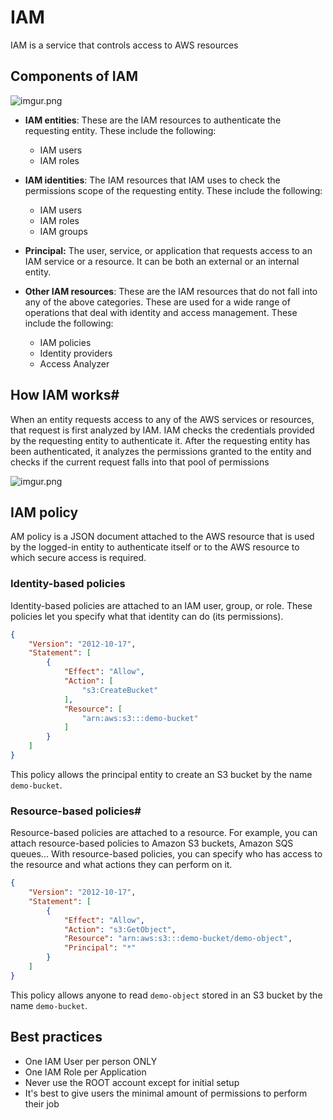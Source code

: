 # IAM

IAM is a service that controls access to AWS resources

## Components of IAM

![imgur.png](https://i.imgur.com/SQBo4HN.png)

- **IAM entities**: These are the  IAM resources to authenticate the requesting entity. These include the following:
    - IAM users
    - IAM roles

- **IAM identities**: The IAM resources that IAM uses to check the permissions scope of the requesting entity. These include the following:
    - IAM users
    - IAM roles
    - IAM groups

- **Principal:** The user, service, or application that requests access to an IAM service or a resource. It can be both an external or an internal entity.
- **Other IAM resources**: These are the IAM resources that do not fall into any of the above categories. These are used for a wide range of operations that deal with identity and access management. These include the following:
    - IAM policies
    - Identity providers
    - Access Analyzer
 
## How IAM works#

When an entity requests access to any of the AWS services or resources, that request is first analyzed by IAM. IAM checks the credentials provided by the requesting entity to authenticate it. After the requesting entity has been authenticated, it analyzes the permissions granted to the entity and checks if the current request falls into that pool of permissions

![imgur.png](https://i.imgur.com/2P4miuD.png)

## IAM policy

AM policy is a JSON document attached to the AWS resource that is used by the logged-in entity to authenticate itself or to the AWS resource to which secure access is required.

### Identity-based policies

Identity-based policies are attached to an IAM user, group, or role. These policies let you specify what that identity can do (its permissions).

```json
{
    "Version": "2012-10-17",
    "Statement": [
        {
            "Effect": "Allow",
            "Action": [
                "s3:CreateBucket"
            ],
            "Resource": [
                "arn:aws:s3:::demo-bucket"
            ]
        }
    ]
}
```

This policy allows the principal entity to create an S3 bucket by the name `demo-bucket`.

### Resource-based policies#

Resource-based policies are attached to a resource. For example, you can attach resource-based policies to Amazon S3 buckets, Amazon SQS queues... With resource-based policies, you can specify who has access to the resource and what actions they can perform on it.

```json
{
    "Version": "2012-10-17",
    "Statement": [
        {
            "Effect": "Allow",
            "Action": "s3:GetObject",
            "Resource": "arn:aws:s3:::demo-bucket/demo-object",
            "Principal": "*"
        }
    ]
}
```
This policy allows anyone to read `demo-object` stored in an S3 bucket by the name `demo-bucket`.

## Best practices

- One IAM User per person ONLY
- One IAM Role per Application
- Never use the ROOT account except for initial setup
- It's best to give users the minimal amount of permissions to perform their job
